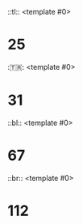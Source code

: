 ::tl::
<v-switch at="0">
<template #0>

# $25$
</template>
<template #1>

# <Alert> $11001$ </Alert>
</template>
<template #4>

# <Alert> $11001$ </Alert>
</template>
</v-switch>

::tr::
<v-switch at="0">
<template #0>

# $31$
</template>
<template #2>

# <Alert>$11111$</Alert>
</template>
<template #4>

# <Alert>$11111$</Alert>
</template>
</v-switch>

::bl::
<v-switch at="0">
<template #0>

# $67$
</template>
<template #3>

# <Alert>$1000011$</Alert>
</template>
<template #4>

# <Alert>$1000011$</Alert>
</template>
</v-switch>

::br::
<v-switch at="0">
<template #0>

# $112$
</template>
<template #4>

# <Alert>$1110000$</Alert>
</template>
</v-switch>
